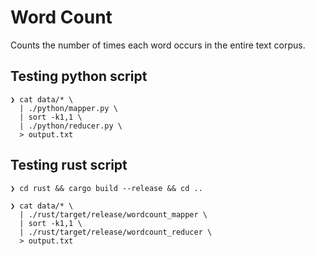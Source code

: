 # Word Count

Counts the number of times each word occurs in the entire text corpus.

## Testing python script

```shell
❯ cat data/* \
  | ./python/mapper.py \
  | sort -k1,1 \
  | ./python/reducer.py \
  > output.txt
```

## Testing rust script

```shell
❯ cd rust && cargo build --release && cd ..

❯ cat data/* \
  | ./rust/target/release/wordcount_mapper \
  | sort -k1,1 \
  | ./rust/target/release/wordcount_reducer \
  > output.txt
```
